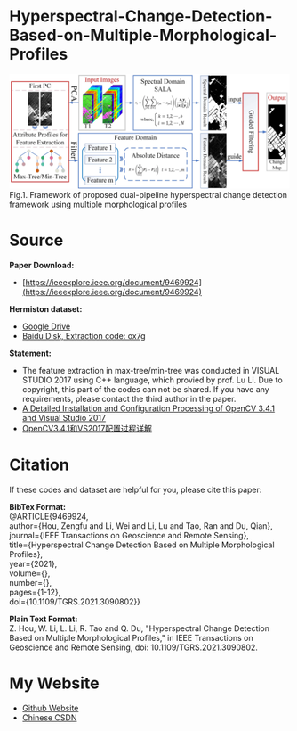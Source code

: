 # Hyperspectral-Change-Detection-Based-on-Multiple-Morphological-Profiles

<img src="Workflow.jpg" alt="Workflow">
Fig.1. Framework of proposed dual-pipeline hyperspectral change detection framework using multiple morphological profiles


# Source
**Paper Download:**
- [https://ieeexplore.ieee.org/document/9469924](https://ieeexplore.ieee.org/document/9469924)

**Hermiston dataset:**
- [Google Drive](https://drive.google.com/file/d/1KStxIEiZChTRawhcgrGF3yrSiRj8bRg2/view?usp=sharing)
- [Baidu Disk, Extraction code: ox7g](https://pan.baidu.com/s/1FucIQRCd16nuOUcffcHbhw)

**Statement:**
- The feature extraction in max-tree/min-tree was conducted in VISUAL STUDIO 2017 using C++ language, which provied by prof. Lu Li. 
Due to copyright, this part of the codes can not be shared. If you have any requirements, please contact the third author in the paper.
- [A Detailed Installation and Configuration Processing of OpenCV 3.4.1 and Visual Studio 2017](https://zephyrhours.github.io/post1.html)
- [OpenCV3.4.1和VS2017配置过程详解](https://blog.csdn.net/NBDwo/article/details/107400010)

# Citation
If these codes and dataset are helpful for you, please cite this paper:

**BibTex Format:**<br />
@ARTICLE{9469924,<br />
author={Hou, Zengfu and Li, Wei and Li, Lu and Tao, Ran and Du, Qian},<br />
journal={IEEE Transactions on Geoscience and Remote Sensing},<br /> 
title={Hyperspectral Change Detection Based on Multiple Morphological Profiles},<br /> 
year={2021},<br />
volume={},<br />
number={},<br />
pages={1-12},<br />
doi={10.1109/TGRS.2021.3090802}}

**Plain Text Format:**<br />
Z. Hou, W. Li, L. Li, R. Tao and Q. Du, "Hyperspectral Change Detection Based on Multiple Morphological Profiles," in IEEE Transactions on Geoscience and Remote Sensing, doi: 10.1109/TGRS.2021.3090802.

# My Website
- [Github Website](https://zephyrhours.github.io/)
- [Chinese CSDN](https://blog.csdn.net/NBDwo)
